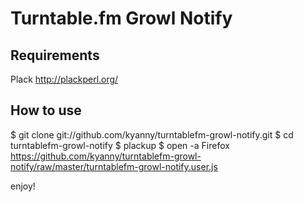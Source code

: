 # Turntable.fm Growl Notify #

## Requirements ##

Plack http://plackperl.org/

## How to use ##

  $ git clone git://github.com/kyanny/turntablefm-growl-notify.git
  $ cd turntablefm-growl-notify
  $ plackup
  $ open -a Firefox https://github.com/kyanny/turntablefm-growl-notify/raw/master/turntablefm-growl-notify.user.js

enjoy!